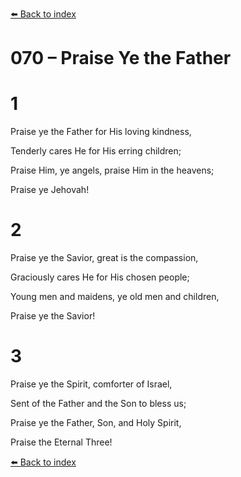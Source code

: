 [⬅️ Back to index](../README.md)

# 070 – Praise Ye the Father





# 1

Praise ye the Father for His loving kindness,

Tenderly cares He for His erring children;

Praise Him, ye angels, praise Him in the heavens;

Praise ye Jehovah!



# 2

Praise ye the Savior, great is the compassion,

Graciously cares He for His chosen people;

Young men and maidens, ye old men and children,

Praise ye the Savior!



# 3

Praise ye the Spirit, comforter of Israel,

Sent of the Father and the Son to bless us;

Praise ye the Father, Son, and Holy Spirit,

Praise the Eternal Three!

[⬅️ Back to index](../README.md)
